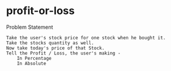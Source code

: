 # profit-or-loss

Problem Statement

    Take the user's stock price for one stock when he bought it.
    Take the stocks quantity as well.
    Now take today's price of that Stock.
    Tell the Profit / Loss, the user's making -
        In Percentage
        In Absolute
